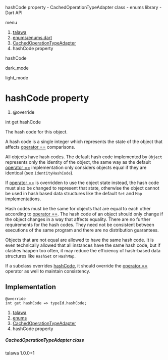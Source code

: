 




hashCode property - CachedOperationTypeAdapter class - enums library - Dart API







menu

1. [talawa](../../index.html)
2. [enums/enums.dart](../../enums_enums/enums_enums-library.html)
3. [CachedOperationTypeAdapter](../../enums_enums/CachedOperationTypeAdapter-class.html)
4. hashCode property

hashCode


dark\_mode

light\_mode




# hashCode property


1. @override

int
get
hashCode

The hash code for this object.

A hash code is a single integer which represents the state of the object
that affects [operator ==](../../enums_enums/CachedOperationTypeAdapter/operator_equals.html) comparisons.

All objects have hash codes.
The default hash code implemented by `Object`
represents only the identity of the object,
the same way as the default [operator ==](../../enums_enums/CachedOperationTypeAdapter/operator_equals.html) implementation only considers objects
equal if they are identical (see `identityHashCode`).

If [operator ==](../../enums_enums/CachedOperationTypeAdapter/operator_equals.html) is overridden to use the object state instead,
the hash code must also be changed to represent that state,
otherwise the object cannot be used in hash based data structures
like the default `Set` and `Map` implementations.

Hash codes must be the same for objects that are equal to each other
according to [operator ==](../../enums_enums/CachedOperationTypeAdapter/operator_equals.html).
The hash code of an object should only change if the object changes
in a way that affects equality.
There are no further requirements for the hash codes.
They need not be consistent between executions of the same program
and there are no distribution guarantees.

Objects that are not equal are allowed to have the same hash code.
It is even technically allowed that all instances have the same hash code,
but if clashes happen too often,
it may reduce the efficiency of hash-based data structures
like `HashSet` or `HashMap`.

If a subclass overrides [hashCode](../../enums_enums/CachedOperationTypeAdapter/hashCode.html), it should override the
[operator ==](../../enums_enums/CachedOperationTypeAdapter/operator_equals.html) operator as well to maintain consistency.


## Implementation

```
@override
int get hashCode => typeId.hashCode;
```


 


1. [talawa](../../index.html)
2. [enums](../../enums_enums/enums_enums-library.html)
3. [CachedOperationTypeAdapter](../../enums_enums/CachedOperationTypeAdapter-class.html)
4. hashCode property

##### CachedOperationTypeAdapter class





talawa
1.0.0+1






